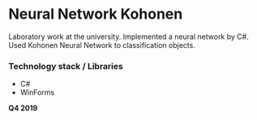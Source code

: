 # Neural Network Kohonen

Laboratory work at the university. Implemented a neural network by C#.
Used Kohonen Neural Network to classification objects.

### Technology stack / Libraries
  - C#
  - WinForms

**Q4 2019**
